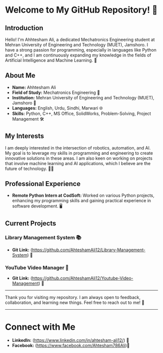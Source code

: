# Welcome to My GitHub Repository! 🚀

## Introduction

Hello! I'm Ahhtesham Ali, a dedicated Mechatronics Engineering student at Mehran University of Engineering and Technology (MUET), Jamshoro. I have a strong passion for programming, especially in languages like Python and C++, and I am continuously expanding my knowledge in the fields of Artificial Intelligence and Machine Learning. 🌟

## About Me

- **Name:** Ahhtesham Ali
- **Field of Study:** Mechatronics Engineering 🤖
- **Institution:** Mehran University of Engineering and Technology (MUET), Jamshoro 🏫
- **Languages:** English, Urdu, Sindhi, Marwari 🌐
- **Skills:** Python, C++, MS Office, SolidWorks, Problem-Solving, Project Management 🛠️

## My Interests

I am deeply interested in the intersection of robotics, automation, and AI. My goal is to leverage my skills in programming and engineering to create innovative solutions in these areas. I am also keen on working on projects that involve machine learning and AI applications, which I believe are the future of technology. 🤖💡

## Professional Experience

- **Remote Python Intern at CodSoft:** Worked on various Python projects, enhancing my programming skills and gaining practical experience in software development. 🖥️

## Current Projects

### Library Management System 📚

- **Git Link:** (https://github.com/AhteshamAli12/Library-Management-System) 🔗

### YouTube Video Manager 🎥

- **Git Link:** (https://github.com/AhteshamAli12/Youtube-Video-Management) 🔗
---

Thank you for visiting my repository. I am always open to feedback, collaboration, and learning new things. Feel free to reach out to me! 🌟

---

# Connect with Me

- **LinkedIn:** (https://www.linkedin.com/in/ahtesham-ali12/) 🔗
- **Facebook:** (https://www.facebook.com/Ahtesham786Ali)📘

